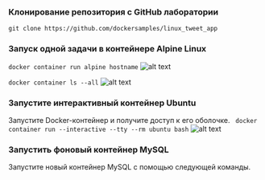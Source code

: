 ### Клонирование репозитория с GitHub лаборатории
``` git clone https://github.com/dockersamples/linux_tweet_app ```

### Запуск одной задачи в контейнере Alpine Linux
``` docker container run alpine hostname ```
![alt text](image.png)

``` docker container ls --all ``` 
![alt text](image-1.png)

### Запустите интерактивный контейнер Ubuntu
Запустите Docker-контейнер и получите доступ к его оболочке.
```  docker container run --interactive --tty --rm ubuntu bash ```
![alt text](image-2.png)

### Запустить фоновый контейнер MySQL
Запустите новый контейнер MySQL с помощью следующей команды.
